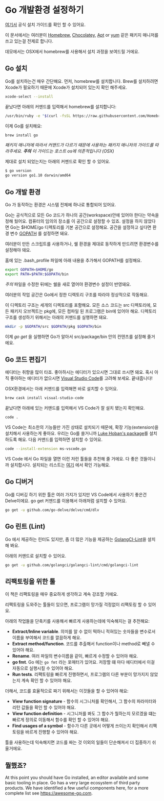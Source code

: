 <!-- # Install Go, set up environment for productivity -->
# Go 개발환경 설정하기

<!-- The official installation instructions for Go are available [here](https://golang.org/doc/install). -->
[여기서](https://golang.org/doc/install) 공식 설치 가이드를 확인 할 수 있어요.

<!-- This guide will assume that you are using a package manager for e.g. [Homebrew](https://brew.sh), [Chocolatey](https://chocolatey.org), [Apt](https://help.ubuntu.com/community/AptGet/Howto) or [yum](https://access.redhat.com/solutions/9934). -->
이 문서에서는 여러분이 [Homebrew](https://brew.sh), [Chocolatey](https://chocolatey.org), [Apt](https://help.ubuntu.com/community/AptGet/Howto) or [yum](https://access.redhat.com/solutions/9934) 같은 패키지 매니저를 쓰고 있는걸 전제로 합니다.

<!-- For demonstration purposes we will show the installation procedure for OSX using Homebrew. -->
데모에서는 OSX에서 homebrew를 사용해서 설치 과정을 보여드릴 거에요.

<!-- ## Installation -->
## Go 설치 

<!-- The process of installation is very easy. First, what you have to do is to run this command to install homebrew (brew). Brew has a dependency on Xcode so you should ensure this is installed first. -->
Go를 설치하는건 매우 간단해요. 먼저, homebrew를 설치합니다. Brew를 설치하려면 Xcode가 필요하기 때문에 Xcode가 설치되어 있는지 확인 해주세요.

```sh
xcode-select --install
```

<!-- Then you run the following to install homebrew: -->
끝났다면 아래의 커맨드를 입력해서 homebrew를 설치합니다:

```sh
/usr/bin/ruby -e "$(curl -fsSL https://raw.githubusercontent.com/Homebrew/install/master/install)"
```

<!-- At this point you can now install Go: -->
이제 Go를 설치해요:

```sh
brew install go
```

<!-- *You should follow any instructions recommended by your package manager. **Note** these may be host os specific*. -->
*패키지 매니저에 따라서 커맨드가 다르기 때문에 사용하는 패키지 매니저의 가이드를 따라주세요. **주의** 이 가이드는 호스트 os에 의존적입니다 (OSX)*

<!-- You can verify the installation with: -->
제대로 설치 되었는지는 아래의 커멘드로 확인 할 수 있어요.

```sh
$ go version
go version go1.10 darwin/amd64
```

<!-- ## Go Environment -->
## Go 개발 환경

<!-- Go is opinionated. -->
Go 가 동작하는 환경은 시스템 전체에 하나로 통합되어 있어요.

<!-- By convention, all Go code lives within a single workspace (folder). This workspace could be anywhere in your machine. If you don't specify, Go will assume $HOME/go as the default workspace. The workspace is identified (and modified) by the environment variable [GOPATH](https://golang.org/cmd/go/#hdr-GOPATH_environment_variable). -->
Go는 공식적으로 모든 Go 코드가 하나의 공간(workspace)안에 있어야 한다는 약속을 정해 뒀어요. 컴퓨터의 임의의 장소를 이 공간으로 설정할 수 있죠. 설정을 하지 않았다면 Go는 $HOME/go 디렉토리를 기본 공간으로 설정해요. 공간을 설정하고 싶다면 환경 변수 [GOPATH](https://golang.org/cmd/go/#hdr-GOPATH_environment_variable) 를 설정하면 돼요.

<!-- You should set the environment variable so that you can use it later in scripts, shells, etc. -->
여러분이 만든 스크립트를 사용하거나, 쉘 환경을 제대로 동작하게 만드려면 환경변수를 설정해야 돼요.

<!-- Update your .bash_profile to contain the following exports: -->
홈에 있는 .bash_profile 파일에 아래 내용을 추가해서 GOPATH를 설정해요.

```sh
export GOPATH=$HOME/go
export PATH=$PATH:$GOPATH/bin
```

<!-- *Note* you should open a new shell to pickup these environment variables. -->
*주의* 파일을 수정한 뒤에는 쉘을 새로 열어야 환경변수 설정이 반영돼요.

<!-- Go assumes that your workspace contains a specific directory structure. -->
여러분의 작업 공간은 Go에서 정한 디렉토리 구조를 따라야 정상적으로 작동해요.

<!-- Go places its files in three directories: All source code lives in src, package objects lives in pkg, and the compiled programs live in bin. You can create these directories as follows. -->
이 디렉토리 구조는 세개의 디렉토리를 포함해요. 모든 소스 코드는 src 디렉토리에, 모든 패키지 오브젝트는 pkg에, 모든 컴파일 된 프로그램은 bin에 있어야 해요. 디렉토리 구조를 생성하기 위해서는 아래의 커맨드를 실행하면 돼요.

```sh
mkdir -p $GOPATH/src $GOPATH/pkg $GOPATH/bin
```

<!-- At this point you can _go get_ and the src/package/bin will be installed correctly in the appropriate $GOPATH/xxx directory. -->
이제 _go get_ 을 실행하면 Go가 알아서 src/package/bin 안의 컨텐츠를 설정해 줄거에요.

<!-- ## Go Editor -->
## Go 코드 편집기

<!-- Editor preference is very individualistic, you may already have a preference that supports Go. If you don't you should consider an Editor such as [Visual Studio Code](https://code.visualstudio.com), which has exceptional Go support. -->
에디터는 취향을 많이 타죠. 좋아하시는 에디터가 있으시면 그대로 쓰시면 돼요. 혹시 아직 좋아하는 에디터가 없으시면 [Visual Studio Code](https://code.visualstudio.com)를 고려해 보세요. 끝내줍니다!

<!-- You can install it using the following command: -->
OSX환경에서는 아래 커맨드를 입력해면 바로 설치할 수 있어요.

```sh
brew cask install visual-studio-code
```

<!-- You can confirm VS Code installed correctly you can run the following in your shell. -->
끝났다면 아래에 있는 커맨드를 입력해서 VS Code가 잘 설치 됐는지 확인해요. 

```sh
code .
```

<!-- VS Code is shipped with very little software enabled, you can enable new software by installing extensions. To add Go support you must install an extension, there are a variety available for VS Code, an exceptional one is [Luke Hoban's package](https://github.com/Microsoft/vscode-go). This can be installed as follows: -->
VS Code는 최소한의 기능들만 가진 상태로 설치되기 때문에, 확장 기능(extension)을 설치해서 사용하는게 좋아요. 우리는 Go를 쓸거니까 [Luke Hoban's package](https://github.com/Microsoft/vscode-go)를 설치하도록 해요. 다음 커맨드를 입력하면 설치할 수 있어요.

```sh
code --install-extension ms-vscode.go
```

<!-- When you open a Go file for the first time in VS Code, it will indicate that the Analysis tools are missing, you should click the button to install these. The list of tools that gets installed (and used) by VS Code are available [here](https://github.com/Microsoft/vscode-go/wiki/Go-tools-that-the-Go-extension-depends-on). -->
VS Code 에서 Go 파일을 열면 이런 저런 툴들을 추천해 줄 거에요. 다 좋은 것들이니까 설치합시다. 설치되는 리스트는 [여기](https://github.com/Microsoft/vscode-go/wiki/Go-tools-that-the-Go-extension-depends-on) 에서 확인 가능해요.

<!-- ## Go Debugger -->
## Go 디버거

<!-- A good option for debugging Go (that's integrated with VS Code) is Delve. This can be installed as follows using go get: -->
Go를 디버깅 하기 위한 툴은 여러 가지가 있지만 VS Code에서 사용하기 좋은건 Delve이에요. go get 커맨드를 이용해서 아래처럼 설치할 수 있어요.

```sh
go get -u github.com/go-delve/delve/cmd/dlv
```

<!-- ## Go Linting -->
## Go 린트 (Lint)

<!-- An improvement over the default linter can be configured using [GolangCI-Lint](https://github.com/golangci/golangci-lint). -->
Go 에서 제공하는 린터도 있지만, 좀 더 많은 기능을 제공하는 [GolangCI-Lint](https://github.com/golangci/golangci-lint)을 설치해 봐요.

<!-- This can be installed as follows: -->
아래의 커맨드로 설치할 수 있어요.

```sh
go get -u github.com/golangci/golangci-lint/cmd/golangci-lint
```

<!-- ## Refactoring and your tooling -->
## 리팩토링을 위한 툴

<!-- A big emphasis of this book is around the importance of refactoring. -->
이 책은 리팩토링을 매우 중요하게 생각하고 계속 강조할 거에요.

<!-- Your tools can help you do bigger refactoring with confidence. -->
리팩토링을 도와주는 툴들이 있으면, 프로그램이 망가질 걱정없이 리팩토링 할 수 있어요.

<!-- You should be familiar enough with your editor to perform the following with a simple key combination: -->
아래의 작업들을 단축키를 사용해서 빠르게 사용하는데에 익숙해지는 걸 추천해요:

<!-- - **Extract/Inline variable**. Being able to take magic values and give them a name lets you simplify your code quickly
- **Extract method/function**. It is vital to be able to take a section of code and extract functions/methods
- **Rename**. You should be able to confidently rename symbols across files.
- **go fmt**. Go has an opinioned formatter called `go fmt`. Your editor should be running this on every file save.
- **Run tests**. It goes without saying that you should be able to do any of the above and then quickly re-run your tests to ensure your refactoring hasn't broken anything -->
- **Extract/Inline variable**. 의미를 알 수 없이 떡하니 적혀있는 숫자들을 변수로서 이름을 부여해서 코드를 깔끔하게 해요.
- **Extract method/function**. 코드를 추출해서 function이나 method로 빼낼 수 있어야 해요.
- **Rename**. 여러 파일의 변수이름을 같이, 빠르게 수정할 수 있어야 해요.
- **go fmt**. Go 에는 `go fmt` 라는 포매터가 있어요. 저장할 떄 마다 에디터에서 이걸 자동으로 실행시킬 수 있어야 해요.
- **Run tests**. 리팩토링을 빠르게 진행하면서, 프로그램의 다른 부분이 망가지지 않았는지 계속 확인 할 수 있어야 해요.


<!-- In addition, to help you work with your code you should be able to: -->
더해서, 코드를 효율적으로 짜기 위해서는 이것들을 할 수 있어야 해요:

<!-- - **View function signature** - You should never be unsure how to call a function in Go. Your IDE should describe a function in terms of its documentation, its parameters and what it returns.
- **View function definition** - If it's still not clear what a function does, you should be able to jump to the source code and try and figure it out yourself.
- **Find usages of a symbol** - Being able to see the context of a function being called can help your decision process when refactoring. -->
- **View function signature** - 함수의 시그니처를 확인해서, 그 함수의 파라미터와 리턴 값들을 확인 할 수 있어야 해요.
- **View function definition** - 시그니처를 봐도 그 함수가 뭘하는지 모르겠을 떄는 빠르게 정의로 이동해서 함수를 확인 할 수 있어야 해요.
- **Find usages of a symbol** - 함수가 다른 곳에서 어떻게 쓰이는지 확인해서 리팩토링을 바르게 진행할 수 있어야 해요.

<!-- Mastering your tools will help you concentrate on the code and reduce context switching. -->
툴을 사용하는데 익숙해지면 코드를 짜는 것 이외의 일들이 단순해져서 더 집중하기 쉬울거에요.

<!-- ## Wrapping up -->
## 뭘했죠?

At this point you should have Go installed, an editor available and some basic tooling in place. Go has a very large ecosystem of third party products. We have identified a few useful components here, for a more complete list see https://awesome-go.com.
